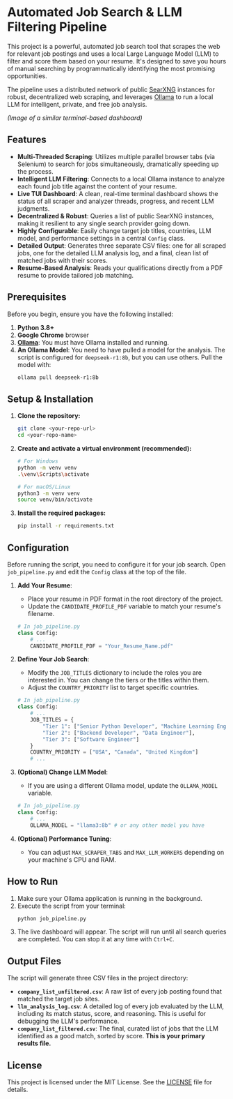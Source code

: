 # Automated Job Search & LLM Filtering Pipeline

This project is a powerful, automated job search tool that scrapes the web for relevant job postings and uses a local Large Language Model (LLM) to filter and score them based on your resume. It's designed to save you hours of manual searching by programmatically identifying the most promising opportunities.

The pipeline uses a distributed network of public [SearXNG](https://github.com/searxng/searxng) instances for robust, decentralized web scraping, and leverages [Ollama](https://ollama.com/) to run a local LLM for intelligent, private, and free job analysis.


*(Image of a similar terminal-based dashboard)*

## Features

-   **Multi-Threaded Scraping**: Utilizes multiple parallel browser tabs (via Selenium) to search for jobs simultaneously, dramatically speeding up the process.
-   **Intelligent LLM Filtering**: Connects to a local Ollama instance to analyze each found job title against the content of your resume.
-   **Live TUI Dashboard**: A clean, real-time terminal dashboard shows the status of all scraper and analyzer threads, progress, and recent LLM judgments.
-   **Decentralized & Robust**: Queries a list of public SearXNG instances, making it resilient to any single search provider going down.
-   **Highly Configurable**: Easily change target job titles, countries, LLM model, and performance settings in a central `Config` class.
-   **Detailed Output**: Generates three separate CSV files: one for all scraped jobs, one for the detailed LLM analysis log, and a final, clean list of matched jobs with their scores.
-   **Resume-Based Analysis**: Reads your qualifications directly from a PDF resume to provide tailored job matching.

## Prerequisites

Before you begin, ensure you have the following installed:

1.  **Python 3.8+**
2.  **Google Chrome** browser
3.  **[Ollama](https://ollama.com/)**: You must have Ollama installed and running.
4.  **An Ollama Model**: You need to have pulled a model for the analysis. The script is configured for `deepseek-r1:8b`, but you can use others. Pull the model with:
    ```bash
    ollama pull deepseek-r1:8b
    ```

## Setup & Installation

1.  **Clone the repository:**
    ```bash
    git clone <your-repo-url>
    cd <your-repo-name>
    ```

2.  **Create and activate a virtual environment (recommended):**
    ```bash
    # For Windows
    python -m venv venv
    .\venv\Scripts\activate

    # For macOS/Linux
    python3 -m venv venv
    source venv/bin/activate
    ```

3.  **Install the required packages:**
    ```bash
    pip install -r requirements.txt
    ```

## Configuration

Before running the script, you need to configure it for your job search. Open `job_pipeline.py` and edit the `Config` class at the top of the file.

1.  **Add Your Resume**:
    -   Place your resume in PDF format in the root directory of the project.
    -   Update the `CANDIDATE_PROFILE_PDF` variable to match your resume's filename.
    ```python
    # In job_pipeline.py
    class Config:
        # ...
        CANDIDATE_PROFILE_PDF = "Your_Resume_Name.pdf"
    ```

2.  **Define Your Job Search**:
    -   Modify the `JOB_TITLES` dictionary to include the roles you are interested in. You can change the tiers or the titles within them.
    -   Adjust the `COUNTRY_PRIORITY` list to target specific countries.
    ```python
    # In job_pipeline.py
    class Config:
        # ...
        JOB_TITLES = {
            "Tier 1": ["Senior Python Developer", "Machine Learning Engineer"],
            "Tier 2": ["Backend Developer", "Data Engineer"],
            "Tier 3": ["Software Engineer"]
        }
        COUNTRY_PRIORITY = ["USA", "Canada", "United Kingdom"]
        # ...
    ```

3.  **(Optional) Change LLM Model**:
    -   If you are using a different Ollama model, update the `OLLAMA_MODEL` variable.
    ```python
    # In job_pipeline.py
    class Config:
        # ...
        OLLAMA_MODEL = "llama3:8b" # or any other model you have
    ```

4.  **(Optional) Performance Tuning**:
    -   You can adjust `MAX_SCRAPER_TABS` and `MAX_LLM_WORKERS` depending on your machine's CPU and RAM.

## How to Run

1.  Make sure your Ollama application is running in the background.
2.  Execute the script from your terminal:
    ```bash
    python job_pipeline.py
    ```
3.  The live dashboard will appear. The script will run until all search queries are completed. You can stop it at any time with `Ctrl+C`.

## Output Files

The script will generate three CSV files in the project directory:

-   **`company_list_unfiltered.csv`**: A raw list of every job posting found that matched the target job sites.
-   **`llm_analysis_log.csv`**: A detailed log of every job evaluated by the LLM, including its match status, score, and reasoning. This is useful for debugging the LLM's performance.
-   **`company_list_filtered.csv`**: The final, curated list of jobs that the LLM identified as a good match, sorted by score. **This is your primary results file.**

## License

This project is licensed under the MIT License. See the [LICENSE](LICENSE) file for details.
